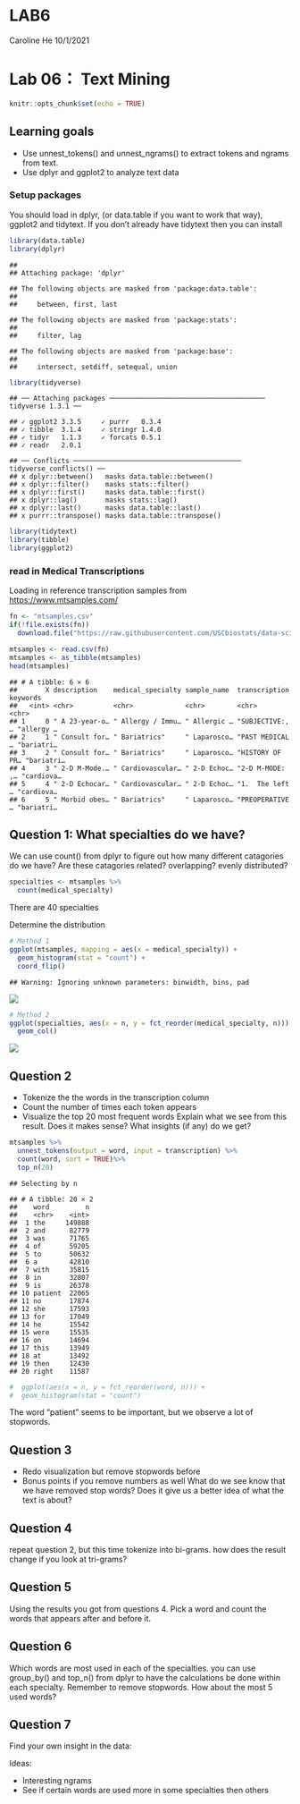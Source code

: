 LAB6
================
Caroline He
10/1/2021

# Lab 06： Text Mining

``` r
knitr::opts_chunk$set(echo = TRUE)
```

## Learning goals

-   Use unnest\_tokens() and unnest\_ngrams() to extract tokens and
    ngrams from text.
-   Use dplyr and ggplot2 to analyze text data

### Setup packages

You should load in dplyr, (or data.table if you want to work that way),
ggplot2 and tidytext. If you don’t already have tidytext then you can
install

``` r
library(data.table)
library(dplyr)
```

    ## 
    ## Attaching package: 'dplyr'

    ## The following objects are masked from 'package:data.table':
    ## 
    ##     between, first, last

    ## The following objects are masked from 'package:stats':
    ## 
    ##     filter, lag

    ## The following objects are masked from 'package:base':
    ## 
    ##     intersect, setdiff, setequal, union

``` r
library(tidyverse)
```

    ## ── Attaching packages ─────────────────────────────────────── tidyverse 1.3.1 ──

    ## ✓ ggplot2 3.3.5     ✓ purrr   0.3.4
    ## ✓ tibble  3.1.4     ✓ stringr 1.4.0
    ## ✓ tidyr   1.1.3     ✓ forcats 0.5.1
    ## ✓ readr   2.0.1

    ## ── Conflicts ────────────────────────────────────────── tidyverse_conflicts() ──
    ## x dplyr::between()   masks data.table::between()
    ## x dplyr::filter()    masks stats::filter()
    ## x dplyr::first()     masks data.table::first()
    ## x dplyr::lag()       masks stats::lag()
    ## x dplyr::last()      masks data.table::last()
    ## x purrr::transpose() masks data.table::transpose()

``` r
library(tidytext)
library(tibble)
library(ggplot2)
```

### read in Medical Transcriptions

Loading in reference transcription samples from
<https://www.mtsamples.com/>

``` r
fn <- "mtsamples.csv"
if(!file.exists(fn))
  download.file("https://raw.githubusercontent.com/USCbiostats/data-science-data/master/00_mtsamples/mtsamples.csv", destfile = fn)

mtsamples <- read.csv(fn)
mtsamples <- as_tibble(mtsamples)
head(mtsamples)
```

    ## # A tibble: 6 × 6
    ##       X description    medical_specialty sample_name  transcription   keywords  
    ##   <int> <chr>          <chr>             <chr>        <chr>           <chr>     
    ## 1     0 " A 23-year-o… " Allergy / Immu… " Allergic … "SUBJECTIVE:, … "allergy …
    ## 2     1 " Consult for… " Bariatrics"     " Laparosco… "PAST MEDICAL … "bariatri…
    ## 3     2 " Consult for… " Bariatrics"     " Laparosco… "HISTORY OF PR… "bariatri…
    ## 4     3 " 2-D M-Mode.… " Cardiovascular… " 2-D Echoc… "2-D M-MODE: ,… "cardiova…
    ## 5     4 " 2-D Echocar… " Cardiovascular… " 2-D Echoc… "1.  The left … "cardiova…
    ## 6     5 " Morbid obes… " Bariatrics"     " Laparosco… "PREOPERATIVE … "bariatri…

## Question 1: What specialties do we have?

We can use count() from dplyr to figure out how many different
catagories do we have? Are these catagories related? overlapping? evenly
distributed?

``` r
specialties <- mtsamples %>%
  count(medical_specialty)
```

There are 40 specialties

Determine the distribution

``` r
# Method 1
ggplot(mtsamples, mapping = aes(x = medical_specialty)) +
  geom_histogram(stat = "count") +
  coord_flip()
```

    ## Warning: Ignoring unknown parameters: binwidth, bins, pad

![](README_files/figure-gfm/unnamed-chunk-1-1.png)<!-- -->

``` r
# Method 2
ggplot(specialties, aes(x = n, y = fct_reorder(medical_specialty, n))) +
  geom_col()
```

![](README_files/figure-gfm/unnamed-chunk-2-1.png)<!-- -->

## Question 2

-   Tokenize the the words in the transcription column
-   Count the number of times each token appears
-   Visualize the top 20 most frequent words Explain what we see from
    this result. Does it makes sense? What insights (if any) do we get?

``` r
mtsamples %>%
  unnest_tokens(output = word, input = transcription) %>%
  count(word, sort = TRUE)%>%
  top_n(20)
```

    ## Selecting by n

    ## # A tibble: 20 × 2
    ##    word         n
    ##    <chr>    <int>
    ##  1 the     149888
    ##  2 and      82779
    ##  3 was      71765
    ##  4 of       59205
    ##  5 to       50632
    ##  6 a        42810
    ##  7 with     35815
    ##  8 in       32807
    ##  9 is       26378
    ## 10 patient  22065
    ## 11 no       17874
    ## 12 she      17593
    ## 13 for      17049
    ## 14 he       15542
    ## 15 were     15535
    ## 16 on       14694
    ## 17 this     13949
    ## 18 at       13492
    ## 19 then     12430
    ## 20 right    11587

``` r
#  ggplot(aes(x = n, y = fct_reorder(word, n))) +
#  geom_histogram(stat = "count") 
```

The word “patient” seems to be important, but we observe a lot of
stopwords.

## Question 3

-   Redo visualization but remove stopwords before
-   Bonus points if you remove numbers as well What do we see know that
    we have removed stop words? Does it give us a better idea of what
    the text is about?

## Question 4

repeat question 2, but this time tokenize into bi-grams. how does the
result change if you look at tri-grams?

## Question 5

Using the results you got from questions 4. Pick a word and count the
words that appears after and before it.

## Question 6

Which words are most used in each of the specialties. you can use
group\_by() and top\_n() from dplyr to have the calculations be done
within each specialty. Remember to remove stopwords. How about the most
5 used words?

## Question 7

Find your own insight in the data:

Ideas:

-   Interesting ngrams
-   See if certain words are used more in some specialties then others
